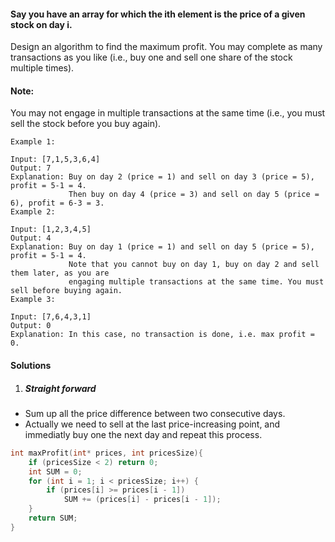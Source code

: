 #### Say you have an array for which the ith element is the price of a given stock on day i.

Design an algorithm to find the maximum profit. You may complete as many transactions as you like (i.e., buy one and sell one share of the stock multiple times).

#### Note: 
You may not engage in multiple transactions at the same time (i.e., you must sell the stock before you buy again).

```
Example 1:

Input: [7,1,5,3,6,4]
Output: 7
Explanation: Buy on day 2 (price = 1) and sell on day 3 (price = 5), profit = 5-1 = 4.
             Then buy on day 4 (price = 3) and sell on day 5 (price = 6), profit = 6-3 = 3.
Example 2:

Input: [1,2,3,4,5]
Output: 4
Explanation: Buy on day 1 (price = 1) and sell on day 5 (price = 5), profit = 5-1 = 4.
             Note that you cannot buy on day 1, buy on day 2 and sell them later, as you are
             engaging multiple transactions at the same time. You must sell before buying again.
Example 3:

Input: [7,6,4,3,1]
Output: 0
Explanation: In this case, no transaction is done, i.e. max profit = 0.
```

#### Solutions

1. ##### Straight forward

- Sum up all the price difference between two consecutive days.
- Actually we need to sell at the last price-increasing point, and immediatly buy one the next day and repeat this process.


```c++
int maxProfit(int* prices, int pricesSize){
    if (pricesSize < 2) return 0;
    int SUM = 0;
    for (int i = 1; i < pricesSize; i++) {
        if (prices[i] >= prices[i - 1])
            SUM += (prices[i] - prices[i - 1]);
    }
    return SUM;
}
```
